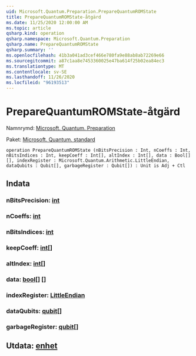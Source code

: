```yaml
---
uid: Microsoft.Quantum.Preparation.PrepareQuantumROMState
title: PrepareQuantumROMState-åtgärd
ms.date: 11/25/2020 12:00:00 AM
ms.topic: article
qsharp.kind: operation
qsharp.namespace: Microsoft.Quantum.Preparation
qsharp.name: PrepareQuantumROMState
qsharp.summary: ''
ms.openlocfilehash: 41b3a041ad3cef466e780fa9e88ab8ab72269e66
ms.sourcegitcommit: a87c1aa8e7453360025e47ba614f25b02ea84ec3
ms.translationtype: MT
ms.contentlocale: sv-SE
ms.lasthandoff: 11/26/2020
ms.locfileid: "96193513"
---
```

# <a name="preparequantumromstate-operation"></a>PrepareQuantumROMState-åtgärd

Namnrymd: [Microsoft. Quantum. Preparation](xref:Microsoft.Quantum.Preparation)

Paket: [Microsoft. Quantum. standard](https://nuget.org/packages/Microsoft.Quantum.Standard)




```qsharp
operation PrepareQuantumROMState (nBitsPrecision : Int, nCoeffs : Int, nBitsIndices : Int, keepCoeff : Int[], altIndex : Int[], data : Bool[][], indexRegister : Microsoft.Quantum.Arithmetic.LittleEndian, dataQubits : Qubit[], garbageRegister : Qubit[]) : Unit is Adj + Ctl
```


## <a name="input"></a>Indata

### <a name="nbitsprecision--int"></a>nBitsPrecision: [int](xref:microsoft.quantum.lang-ref.int)




### <a name="ncoeffs--int"></a>nCoeffs: [int](xref:microsoft.quantum.lang-ref.int)




### <a name="nbitsindices--int"></a>nBitsIndices: [int](xref:microsoft.quantum.lang-ref.int)




### <a name="keepcoeff--int"></a>keepCoeff: [int](xref:microsoft.quantum.lang-ref.int)[]




### <a name="altindex--int"></a>altIndex: [int](xref:microsoft.quantum.lang-ref.int)[]




### <a name="data--bool"></a>data: [bool](xref:microsoft.quantum.lang-ref.bool)[] []




### <a name="indexregister--littleendian"></a>indexRegister: [LittleEndian](xref:Microsoft.Quantum.Arithmetic.LittleEndian)




### <a name="dataqubits--qubit"></a>dataQubits: [qubit](xref:microsoft.quantum.lang-ref.qubit)[]




### <a name="garbageregister--qubit"></a>garbageRegister: [qubit](xref:microsoft.quantum.lang-ref.qubit)[]





## <a name="output--unit"></a>Utdata: [enhet](xref:microsoft.quantum.lang-ref.unit)

